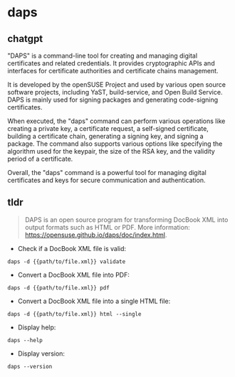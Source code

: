 # daps 
## chatgpt 
"DAPS" is a command-line tool for creating and managing digital certificates and related credentials. It provides cryptographic APIs and interfaces for certificate authorities and certificate chains management.

It is developed by the openSUSE Project and used by various open source software projects, including YaST, build-service, and Open Build Service. DAPS is mainly used for signing packages and generating code-signing certificates.

When executed, the "daps" command can perform various operations like creating a private key, a certificate request, a self-signed certificate, building a certificate chain, generating a signing key, and signing a package. The command also supports various options like specifying the algorithm used for the keypair, the size of the RSA key, and the validity period of a certificate.

Overall, the "daps" command is a powerful tool for managing digital certificates and keys for secure communication and authentication. 

## tldr 
 
> DAPS is an open source program for transforming DocBook XML into output formats such as HTML or PDF.
> More information: <https://opensuse.github.io/daps/doc/index.html>.

- Check if a DocBook XML file is valid:

`daps -d {{path/to/file.xml}} validate`

- Convert a DocBook XML file into PDF:

`daps -d {{path/to/file.xml}} pdf`

- Convert a DocBook XML file into a single HTML file:

`daps -d {{path/to/file.xml}} html --single`

- Display help:

`daps --help`

- Display version:

`daps --version`
